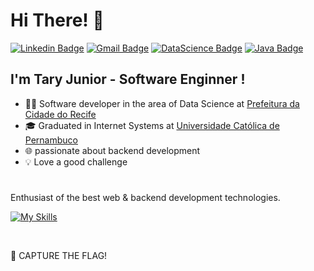 <!-- <img width=100% src="https://capsule-render.vercel.app/api?type=waving&color=f89820&height=120&section=header"/> -->

<h1>Hi There! 👋</h1>

[![Linkedin Badge](https://img.shields.io/badge/-linkedin-f89820?style=flat-square&logo=Linkedin&logoColor=white&link=https://www.linkedin.com/in/tary-nascimento-r-junior/)](https://www.linkedin.com/in/tary-nascimento-r-junior/) 
[![Gmail Badge](https://img.shields.io/badge/-tary.junior47@gmail.com-f89820?style=flat-square&logo=Gmail&logoColor=white&link=mailto:tary.junior47@gmail.com)](mailto:tary.junior47@gmail.com) 
[![DataScience Badge](https://img.shields.io/badge/-Portifólio%20Data%20Science-f89820?style=flat-square&logo=Linkedin&logoColor=white&link=https://github.com/TN-Junior/Projetos-Data-Science.git)](https://github.com/TN-Junior/Projetos-Data-Science.git)
[![Java Badge](https://img.shields.io/badge/-Portifólio%20Java-f89820?style=flat-square&logo=Linkedin&logoColor=white&link=https://github.com/TN-Junior/Portifolio-Java.git)](https://github.com/TN-Junior/Portifolio-Java.git)

## I'm Tary Junior - Software Enginner ! 


- 👩‍💻 Software developer in the area of ​​Data Science at [Prefeitura da Cidade do Recife](https://www2.recife.pe.gov.br/)
- 🎓 Graduated in Internet Systems at [Universidade Católica de Pernambuco](https://portal.unicap.br/)
- 🌐 passionate about backend development
- 💡 Love a good challenge
#

Enthusiast of the best web & backend development technologies.

[![My Skills](https://skillicons.dev/icons?i=python,flask,java,spring,maven,bash,ubuntu,docker,postman,aws,mysql,postgresql)](https://skillicons.dev)

<!--![Anurag's GitHub stats](https://github-readme-stats.vercel.app/api?username=TN-Junior&show_icons=true&bg_color=1e1e1e&title_color=4a90e2&text_color=ffffff&icon_color=4a90e2&border_color=ffffff)
![Top Langs](https://github-readme-stats.vercel.app/api/top-langs/?username=TN-Junior&layout=compact&bg_color=1e1e1e&title_color=4a90e2&text_color=ffffff&border_color=ffffff)
-->



<div style = "display: inline_block"><br/>

🎯 CAPTURE THE FLAG!





<!-- <img width=100% src="https://capsule-render.vercel.app/api?type=waving&color=f89820&height=120&section=footer"/> -->
